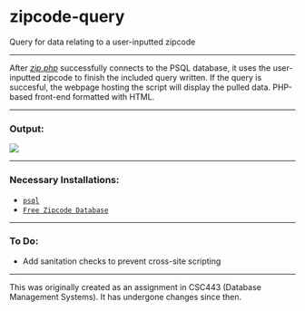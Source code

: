# zipcode-query
Query for data relating to a user-inputted zipcode

---

After [*zip.php*](https://github.com/magarenzo/zipcode-query/blob/master/zip.php) successfully connects to the PSQL database, it uses the user-inputted zipcode to finish the included query written. If the query is succesful, the webpage hosting the script will display the pulled data. PHP-based front-end formatted with HTML. 

---

<h3>Output:</h3>

![](https://magarenzo.com/hosting/query.png)

---

<h3>Necessary Installations:</h3>

* [`psql`](https://help.ubuntu.com/lts/serverguide/postgresql.html)
* [`Free Zipcode Database`](http://federalgovernmentzipcodes.us/)

---

<h3>To Do:</h3>

* Add sanitation checks to prevent cross-site scripting

---

This was originally created as an assignment in CSC443 (Database Management Systems). It has undergone changes since then.
